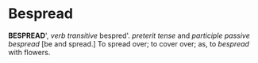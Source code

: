 # Bespread

**BESPREAD**', _verb transitive_ bespred'. _preterit tense_ and _participle passive_ _bespread_ \[be and spread.\] To spread over; to cover over; as, to _bespread_ with flowers.